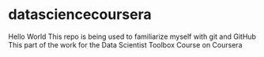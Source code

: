 # datasciencecoursera
Hello World
This repo is being used to familiarize myself with git and GitHub
This part of the work for the Data Scientist Toolbox Course on Coursera
